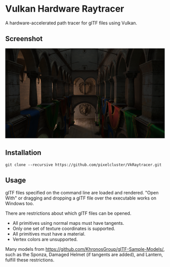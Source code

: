 # Vulkan Hardware Raytracer

A hardware-accelerated path tracer for glTF files using Vulkan.

## Screenshot

![](/screenshots/sponza.png)

## Installation

```
git clone --recursive https://github.com/pixelcluster/VkRaytracer.git
```

## Usage

glTF files specified on the command line are loaded and rendered.
"Open With" or dragging and dropping a glTF file over the executable works on Windows too.

There are restrictions about which glTF files can be opened.
- All primitives using normal maps must have tangents.
- Only one set of texture coordinates is supported.
- All primitives must have a material.
- Vertex colors are unsupported.

Many models from https://github.com/KhronosGroup/glTF-Sample-Models/, such as the Sponza, Damaged Helmet (if tangents are added), and Lantern, fulfill these restrictions.
